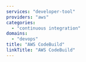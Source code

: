 ```yaml
---
services: "developer-tool"
providers: "aws"
categories:
  - "continuous integration"
domains:
  - "devops"
title: "AWS CodeBuild"
linkTitle: "AWS CodeBuild"
---
```

